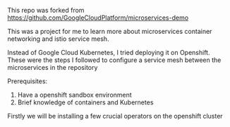 This repo was forked from https://github.com/GoogleCloudPlatform/microservices-demo

This was a project for me to learn more about microservices container networking and istio service mesh.

Instead of Google Cloud Kubernetes, I tried deploying it on Openshift. These were the steps I followed to configure a service mesh between
the microservices in the repository

Prerequisites:
1. Have a openshift sandbox environment
2. Brief knowledge of containers and Kubernetes
   
Firstly we will be installing a few crucial operators on the openshift cluster

